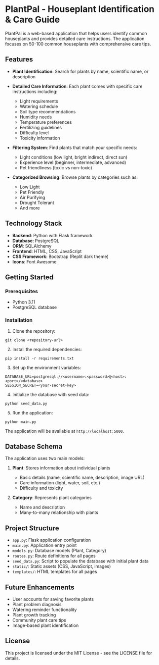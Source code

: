 # PlantPal - Houseplant Identification & Care Guide

PlantPal is a web-based application that helps users identify common houseplants and provides detailed care instructions. The application focuses on 50-100 common houseplants with comprehensive care tips.

## Features

- **Plant Identification**: Search for plants by name, scientific name, or description
- **Detailed Care Information**: Each plant comes with specific care instructions including:
  - Light requirements
  - Watering schedule
  - Soil type recommendations
  - Humidity needs
  - Temperature preferences
  - Fertilizing guidelines
  - Difficulty level
  - Toxicity information

- **Filtering System**: Find plants that match your specific needs:
  - Light conditions (low light, bright indirect, direct sun)
  - Experience level (beginner, intermediate, advanced)
  - Pet friendliness (toxic vs non-toxic)

- **Categorized Browsing**: Browse plants by categories such as:
  - Low Light
  - Pet Friendly
  - Air Purifying
  - Drought Tolerant
  - And more

## Technology Stack

- **Backend**: Python with Flask framework
- **Database**: PostgreSQL
- **ORM**: SQLAlchemy
- **Frontend**: HTML, CSS, JavaScript
- **CSS Framework**: Bootstrap (Replit dark theme)
- **Icons**: Font Awesome

## Getting Started

### Prerequisites

- Python 3.11
- PostgreSQL database

### Installation

1. Clone the repository:
```
git clone <repository-url>
```

2. Install the required dependencies:
```
pip install -r requirements.txt
```

3. Set up the environment variables:
```
DATABASE_URL=postgresql://<username>:<password>@<host>:<port>/<database>
SESSION_SECRET=<your-secret-key>
```

4. Initialize the database with seed data:
```
python seed_data.py
```

5. Run the application:
```
python main.py
```

The application will be available at `http://localhost:5000`.

## Database Schema

The application uses two main models:

1. **Plant**: Stores information about individual plants
   - Basic details (name, scientific name, description, image URL)
   - Care information (light, water, soil, etc.)
   - Difficulty and toxicity

2. **Category**: Represents plant categories
   - Name and description
   - Many-to-many relationship with plants

## Project Structure

- `app.py`: Flask application configuration
- `main.py`: Application entry point
- `models.py`: Database models (Plant, Category)
- `routes.py`: Route definitions for all pages
- `seed_data.py`: Script to populate the database with initial plant data
- `static/`: Static assets (CSS, JavaScript, images)
- `templates/`: HTML templates for all pages

## Future Enhancements

- User accounts for saving favorite plants
- Plant problem diagnosis
- Watering reminder functionality
- Plant growth tracking
- Community plant care tips
- Image-based plant identification

## License

This project is licensed under the MIT License - see the LICENSE file for details.

###
